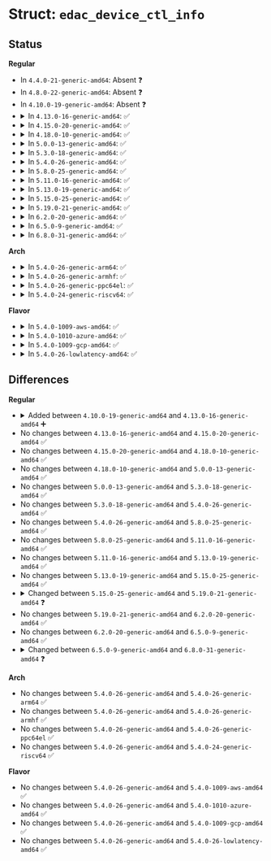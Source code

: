 # Struct: <code>edac_device_ctl_info</code>

## Status
<b>Regular</b>
<ul>
<li>
In <code>4.4.0-21-generic-amd64</code>: Absent ❓
</li>
<li>
In <code>4.8.0-22-generic-amd64</code>: Absent ❓
</li>
<li>
In <code>4.10.0-19-generic-amd64</code>: Absent ❓
</li>
<li>
<details>
<summary>In <code>4.13.0-16-generic-amd64</code>: ✅</summary>

```c
struct edac_device_ctl_info {
    struct list_head link;
    struct module * owner;
    int dev_idx;
    int log_ue;
    int log_ce;
    int panic_on_ue;
    unsigned int poll_msec;
    long unsigned int delay;
    struct edac_dev_sysfs_attribute * sysfs_attributes;
    struct bus_type * edac_subsys;
    int op_state;
    struct delayed_work work;
    void (*)(struct edac_device_ctl_info *) edac_check;
    struct device * dev;
    const char * mod_name;
    const char * ctl_name;
    const char * dev_name;
    void * pvt_info;
    long unsigned int start_time;
    struct completion removal_complete;
    char[32] name;
    u32 nr_instances;
    struct edac_device_instance * instances;
    struct edac_device_counter counters;
    struct kobject kobj;
}
```
</details>
</li>
<li>
<details>
<summary>In <code>4.15.0-20-generic-amd64</code>: ✅</summary>

```c
struct edac_device_ctl_info {
    struct list_head link;
    struct module * owner;
    int dev_idx;
    int log_ue;
    int log_ce;
    int panic_on_ue;
    unsigned int poll_msec;
    long unsigned int delay;
    struct edac_dev_sysfs_attribute * sysfs_attributes;
    struct bus_type * edac_subsys;
    int op_state;
    struct delayed_work work;
    void (*)(struct edac_device_ctl_info *) edac_check;
    struct device * dev;
    const char * mod_name;
    const char * ctl_name;
    const char * dev_name;
    void * pvt_info;
    long unsigned int start_time;
    struct completion removal_complete;
    char[32] name;
    u32 nr_instances;
    struct edac_device_instance * instances;
    struct edac_device_counter counters;
    struct kobject kobj;
}
```
</details>
</li>
<li>
<details>
<summary>In <code>4.18.0-10-generic-amd64</code>: ✅</summary>

```c
struct edac_device_ctl_info {
    struct list_head link;
    struct module * owner;
    int dev_idx;
    int log_ue;
    int log_ce;
    int panic_on_ue;
    unsigned int poll_msec;
    long unsigned int delay;
    struct edac_dev_sysfs_attribute * sysfs_attributes;
    struct bus_type * edac_subsys;
    int op_state;
    struct delayed_work work;
    void (*)(struct edac_device_ctl_info *) edac_check;
    struct device * dev;
    const char * mod_name;
    const char * ctl_name;
    const char * dev_name;
    void * pvt_info;
    long unsigned int start_time;
    struct completion removal_complete;
    char[32] name;
    u32 nr_instances;
    struct edac_device_instance * instances;
    struct edac_device_counter counters;
    struct kobject kobj;
}
```
</details>
</li>
<li>
<details>
<summary>In <code>5.0.0-13-generic-amd64</code>: ✅</summary>

```c
struct edac_device_ctl_info {
    struct list_head link;
    struct module * owner;
    int dev_idx;
    int log_ue;
    int log_ce;
    int panic_on_ue;
    unsigned int poll_msec;
    long unsigned int delay;
    struct edac_dev_sysfs_attribute * sysfs_attributes;
    struct bus_type * edac_subsys;
    int op_state;
    struct delayed_work work;
    void (*)(struct edac_device_ctl_info *) edac_check;
    struct device * dev;
    const char * mod_name;
    const char * ctl_name;
    const char * dev_name;
    void * pvt_info;
    long unsigned int start_time;
    struct completion removal_complete;
    char[32] name;
    u32 nr_instances;
    struct edac_device_instance * instances;
    struct edac_device_counter counters;
    struct kobject kobj;
}
```
</details>
</li>
<li>
<details>
<summary>In <code>5.3.0-18-generic-amd64</code>: ✅</summary>

```c
struct edac_device_ctl_info {
    struct list_head link;
    struct module * owner;
    int dev_idx;
    int log_ue;
    int log_ce;
    int panic_on_ue;
    unsigned int poll_msec;
    long unsigned int delay;
    struct edac_dev_sysfs_attribute * sysfs_attributes;
    struct bus_type * edac_subsys;
    int op_state;
    struct delayed_work work;
    void (*)(struct edac_device_ctl_info *) edac_check;
    struct device * dev;
    const char * mod_name;
    const char * ctl_name;
    const char * dev_name;
    void * pvt_info;
    long unsigned int start_time;
    struct completion removal_complete;
    char[32] name;
    u32 nr_instances;
    struct edac_device_instance * instances;
    struct edac_device_counter counters;
    struct kobject kobj;
}
```
</details>
</li>
<li>
<details>
<summary>In <code>5.4.0-26-generic-amd64</code>: ✅</summary>

```c
struct edac_device_ctl_info {
    struct list_head link;
    struct module * owner;
    int dev_idx;
    int log_ue;
    int log_ce;
    int panic_on_ue;
    unsigned int poll_msec;
    long unsigned int delay;
    struct edac_dev_sysfs_attribute * sysfs_attributes;
    struct bus_type * edac_subsys;
    int op_state;
    struct delayed_work work;
    void (*)(struct edac_device_ctl_info *) edac_check;
    struct device * dev;
    const char * mod_name;
    const char * ctl_name;
    const char * dev_name;
    void * pvt_info;
    long unsigned int start_time;
    struct completion removal_complete;
    char[32] name;
    u32 nr_instances;
    struct edac_device_instance * instances;
    struct edac_device_counter counters;
    struct kobject kobj;
}
```
</details>
</li>
<li>
<details>
<summary>In <code>5.8.0-25-generic-amd64</code>: ✅</summary>

```c
struct edac_device_ctl_info {
    struct list_head link;
    struct module * owner;
    int dev_idx;
    int log_ue;
    int log_ce;
    int panic_on_ue;
    unsigned int poll_msec;
    long unsigned int delay;
    struct edac_dev_sysfs_attribute * sysfs_attributes;
    struct bus_type * edac_subsys;
    int op_state;
    struct delayed_work work;
    void (*)(struct edac_device_ctl_info *) edac_check;
    struct device * dev;
    const char * mod_name;
    const char * ctl_name;
    const char * dev_name;
    void * pvt_info;
    long unsigned int start_time;
    struct completion removal_complete;
    char[32] name;
    u32 nr_instances;
    struct edac_device_instance * instances;
    struct edac_device_counter counters;
    struct kobject kobj;
}
```
</details>
</li>
<li>
<details>
<summary>In <code>5.11.0-16-generic-amd64</code>: ✅</summary>

```c
struct edac_device_ctl_info {
    struct list_head link;
    struct module * owner;
    int dev_idx;
    int log_ue;
    int log_ce;
    int panic_on_ue;
    unsigned int poll_msec;
    long unsigned int delay;
    struct edac_dev_sysfs_attribute * sysfs_attributes;
    struct bus_type * edac_subsys;
    int op_state;
    struct delayed_work work;
    void (*)(struct edac_device_ctl_info *) edac_check;
    struct device * dev;
    const char * mod_name;
    const char * ctl_name;
    const char * dev_name;
    void * pvt_info;
    long unsigned int start_time;
    struct completion removal_complete;
    char[32] name;
    u32 nr_instances;
    struct edac_device_instance * instances;
    struct edac_device_counter counters;
    struct kobject kobj;
}
```
</details>
</li>
<li>
<details>
<summary>In <code>5.13.0-19-generic-amd64</code>: ✅</summary>

```c
struct edac_device_ctl_info {
    struct list_head link;
    struct module * owner;
    int dev_idx;
    int log_ue;
    int log_ce;
    int panic_on_ue;
    unsigned int poll_msec;
    long unsigned int delay;
    struct edac_dev_sysfs_attribute * sysfs_attributes;
    struct bus_type * edac_subsys;
    int op_state;
    struct delayed_work work;
    void (*)(struct edac_device_ctl_info *) edac_check;
    struct device * dev;
    const char * mod_name;
    const char * ctl_name;
    const char * dev_name;
    void * pvt_info;
    long unsigned int start_time;
    struct completion removal_complete;
    char[32] name;
    u32 nr_instances;
    struct edac_device_instance * instances;
    struct edac_device_counter counters;
    struct kobject kobj;
}
```
</details>
</li>
<li>
<details>
<summary>In <code>5.15.0-25-generic-amd64</code>: ✅</summary>

```c
struct edac_device_ctl_info {
    struct list_head link;
    struct module * owner;
    int dev_idx;
    int log_ue;
    int log_ce;
    int panic_on_ue;
    unsigned int poll_msec;
    long unsigned int delay;
    struct edac_dev_sysfs_attribute * sysfs_attributes;
    struct bus_type * edac_subsys;
    int op_state;
    struct delayed_work work;
    void (*)(struct edac_device_ctl_info *) edac_check;
    struct device * dev;
    const char * mod_name;
    const char * ctl_name;
    const char * dev_name;
    void * pvt_info;
    long unsigned int start_time;
    struct completion removal_complete;
    char[32] name;
    u32 nr_instances;
    struct edac_device_instance * instances;
    struct edac_device_counter counters;
    struct kobject kobj;
}
```
</details>
</li>
<li>
<details>
<summary>In <code>5.19.0-21-generic-amd64</code>: ✅</summary>

```c
struct edac_device_ctl_info {
    struct list_head link;
    struct module * owner;
    int dev_idx;
    int log_ue;
    int log_ce;
    int panic_on_ue;
    unsigned int poll_msec;
    long unsigned int delay;
    struct edac_dev_sysfs_attribute * sysfs_attributes;
    struct bus_type * edac_subsys;
    int op_state;
    struct delayed_work work;
    void (*)(struct edac_device_ctl_info *) edac_check;
    struct device * dev;
    const char * mod_name;
    const char * ctl_name;
    const char * dev_name;
    void * pvt_info;
    long unsigned int start_time;
    struct completion removal_complete;
    char[32] name;
    u32 nr_instances;
    struct edac_device_instance * instances;
    struct edac_device_block * blocks;
    struct edac_dev_sysfs_block_attribute * attribs;
    struct edac_device_counter counters;
    struct kobject kobj;
}
```
</details>
</li>
<li>
<details>
<summary>In <code>6.2.0-20-generic-amd64</code>: ✅</summary>

```c
struct edac_device_ctl_info {
    struct list_head link;
    struct module * owner;
    int dev_idx;
    int log_ue;
    int log_ce;
    int panic_on_ue;
    unsigned int poll_msec;
    long unsigned int delay;
    struct edac_dev_sysfs_attribute * sysfs_attributes;
    struct bus_type * edac_subsys;
    int op_state;
    struct delayed_work work;
    void (*)(struct edac_device_ctl_info *) edac_check;
    struct device * dev;
    const char * mod_name;
    const char * ctl_name;
    const char * dev_name;
    void * pvt_info;
    long unsigned int start_time;
    struct completion removal_complete;
    char[32] name;
    u32 nr_instances;
    struct edac_device_instance * instances;
    struct edac_device_block * blocks;
    struct edac_dev_sysfs_block_attribute * attribs;
    struct edac_device_counter counters;
    struct kobject kobj;
}
```
</details>
</li>
<li>
<details>
<summary>In <code>6.5.0-9-generic-amd64</code>: ✅</summary>

```c
struct edac_device_ctl_info {
    struct list_head link;
    struct module * owner;
    int dev_idx;
    int log_ue;
    int log_ce;
    int panic_on_ue;
    unsigned int poll_msec;
    long unsigned int delay;
    struct edac_dev_sysfs_attribute * sysfs_attributes;
    struct bus_type * edac_subsys;
    int op_state;
    struct delayed_work work;
    void (*)(struct edac_device_ctl_info *) edac_check;
    struct device * dev;
    const char * mod_name;
    const char * ctl_name;
    const char * dev_name;
    void * pvt_info;
    long unsigned int start_time;
    struct completion removal_complete;
    char[32] name;
    u32 nr_instances;
    struct edac_device_instance * instances;
    struct edac_device_block * blocks;
    struct edac_dev_sysfs_block_attribute * attribs;
    struct edac_device_counter counters;
    struct kobject kobj;
}
```
</details>
</li>
<li>
<details>
<summary>In <code>6.8.0-31-generic-amd64</code>: ✅</summary>

```c
struct edac_device_ctl_info {
    struct list_head link;
    struct module * owner;
    int dev_idx;
    int log_ue;
    int log_ce;
    int panic_on_ue;
    unsigned int poll_msec;
    long unsigned int delay;
    struct edac_dev_sysfs_attribute * sysfs_attributes;
    const struct bus_type * edac_subsys;
    int op_state;
    struct delayed_work work;
    void (*)(struct edac_device_ctl_info *) edac_check;
    struct device * dev;
    const char * mod_name;
    const char * ctl_name;
    const char * dev_name;
    void * pvt_info;
    long unsigned int start_time;
    struct completion removal_complete;
    char[32] name;
    u32 nr_instances;
    struct edac_device_instance * instances;
    struct edac_device_block * blocks;
    struct edac_dev_sysfs_block_attribute * attribs;
    struct edac_device_counter counters;
    struct kobject kobj;
}
```
</details>
</li>
</ul>
<b>Arch</b>
<ul>
<li>
<details>
<summary>In <code>5.4.0-26-generic-arm64</code>: ✅</summary>

```c
struct edac_device_ctl_info {
    struct list_head link;
    struct module * owner;
    int dev_idx;
    int log_ue;
    int log_ce;
    int panic_on_ue;
    unsigned int poll_msec;
    long unsigned int delay;
    struct edac_dev_sysfs_attribute * sysfs_attributes;
    struct bus_type * edac_subsys;
    int op_state;
    struct delayed_work work;
    void (*)(struct edac_device_ctl_info *) edac_check;
    struct device * dev;
    const char * mod_name;
    const char * ctl_name;
    const char * dev_name;
    void * pvt_info;
    long unsigned int start_time;
    struct completion removal_complete;
    char[32] name;
    u32 nr_instances;
    struct edac_device_instance * instances;
    struct edac_device_counter counters;
    struct kobject kobj;
}
```
</details>
</li>
<li>
<details>
<summary>In <code>5.4.0-26-generic-armhf</code>: ✅</summary>

```c
struct edac_device_ctl_info {
    struct list_head link;
    struct module * owner;
    int dev_idx;
    int log_ue;
    int log_ce;
    int panic_on_ue;
    unsigned int poll_msec;
    long unsigned int delay;
    struct edac_dev_sysfs_attribute * sysfs_attributes;
    struct bus_type * edac_subsys;
    int op_state;
    struct delayed_work work;
    void (*)(struct edac_device_ctl_info *) edac_check;
    struct device * dev;
    const char * mod_name;
    const char * ctl_name;
    const char * dev_name;
    void * pvt_info;
    long unsigned int start_time;
    struct completion removal_complete;
    char[32] name;
    u32 nr_instances;
    struct edac_device_instance * instances;
    struct edac_device_counter counters;
    struct kobject kobj;
}
```
</details>
</li>
<li>
<details>
<summary>In <code>5.4.0-26-generic-ppc64el</code>: ✅</summary>

```c
struct edac_device_ctl_info {
    struct list_head link;
    struct module * owner;
    int dev_idx;
    int log_ue;
    int log_ce;
    int panic_on_ue;
    unsigned int poll_msec;
    long unsigned int delay;
    struct edac_dev_sysfs_attribute * sysfs_attributes;
    struct bus_type * edac_subsys;
    int op_state;
    struct delayed_work work;
    void (*)(struct edac_device_ctl_info *) edac_check;
    struct device * dev;
    const char * mod_name;
    const char * ctl_name;
    const char * dev_name;
    void * pvt_info;
    long unsigned int start_time;
    struct completion removal_complete;
    char[32] name;
    u32 nr_instances;
    struct edac_device_instance * instances;
    struct edac_device_counter counters;
    struct kobject kobj;
}
```
</details>
</li>
<li>
<details>
<summary>In <code>5.4.0-24-generic-riscv64</code>: ✅</summary>

```c
struct edac_device_ctl_info {
    struct list_head link;
    struct module * owner;
    int dev_idx;
    int log_ue;
    int log_ce;
    int panic_on_ue;
    unsigned int poll_msec;
    long unsigned int delay;
    struct edac_dev_sysfs_attribute * sysfs_attributes;
    struct bus_type * edac_subsys;
    int op_state;
    struct delayed_work work;
    void (*)(struct edac_device_ctl_info *) edac_check;
    struct device * dev;
    const char * mod_name;
    const char * ctl_name;
    const char * dev_name;
    void * pvt_info;
    long unsigned int start_time;
    struct completion removal_complete;
    char[32] name;
    u32 nr_instances;
    struct edac_device_instance * instances;
    struct edac_device_counter counters;
    struct kobject kobj;
}
```
</details>
</li>
</ul>
<b>Flavor</b>
<ul>
<li>
<details>
<summary>In <code>5.4.0-1009-aws-amd64</code>: ✅</summary>

```c
struct edac_device_ctl_info {
    struct list_head link;
    struct module * owner;
    int dev_idx;
    int log_ue;
    int log_ce;
    int panic_on_ue;
    unsigned int poll_msec;
    long unsigned int delay;
    struct edac_dev_sysfs_attribute * sysfs_attributes;
    struct bus_type * edac_subsys;
    int op_state;
    struct delayed_work work;
    void (*)(struct edac_device_ctl_info *) edac_check;
    struct device * dev;
    const char * mod_name;
    const char * ctl_name;
    const char * dev_name;
    void * pvt_info;
    long unsigned int start_time;
    struct completion removal_complete;
    char[32] name;
    u32 nr_instances;
    struct edac_device_instance * instances;
    struct edac_device_counter counters;
    struct kobject kobj;
}
```
</details>
</li>
<li>
<details>
<summary>In <code>5.4.0-1010-azure-amd64</code>: ✅</summary>

```c
struct edac_device_ctl_info {
    struct list_head link;
    struct module * owner;
    int dev_idx;
    int log_ue;
    int log_ce;
    int panic_on_ue;
    unsigned int poll_msec;
    long unsigned int delay;
    struct edac_dev_sysfs_attribute * sysfs_attributes;
    struct bus_type * edac_subsys;
    int op_state;
    struct delayed_work work;
    void (*)(struct edac_device_ctl_info *) edac_check;
    struct device * dev;
    const char * mod_name;
    const char * ctl_name;
    const char * dev_name;
    void * pvt_info;
    long unsigned int start_time;
    struct completion removal_complete;
    char[32] name;
    u32 nr_instances;
    struct edac_device_instance * instances;
    struct edac_device_counter counters;
    struct kobject kobj;
}
```
</details>
</li>
<li>
<details>
<summary>In <code>5.4.0-1009-gcp-amd64</code>: ✅</summary>

```c
struct edac_device_ctl_info {
    struct list_head link;
    struct module * owner;
    int dev_idx;
    int log_ue;
    int log_ce;
    int panic_on_ue;
    unsigned int poll_msec;
    long unsigned int delay;
    struct edac_dev_sysfs_attribute * sysfs_attributes;
    struct bus_type * edac_subsys;
    int op_state;
    struct delayed_work work;
    void (*)(struct edac_device_ctl_info *) edac_check;
    struct device * dev;
    const char * mod_name;
    const char * ctl_name;
    const char * dev_name;
    void * pvt_info;
    long unsigned int start_time;
    struct completion removal_complete;
    char[32] name;
    u32 nr_instances;
    struct edac_device_instance * instances;
    struct edac_device_counter counters;
    struct kobject kobj;
}
```
</details>
</li>
<li>
<details>
<summary>In <code>5.4.0-26-lowlatency-amd64</code>: ✅</summary>

```c
struct edac_device_ctl_info {
    struct list_head link;
    struct module * owner;
    int dev_idx;
    int log_ue;
    int log_ce;
    int panic_on_ue;
    unsigned int poll_msec;
    long unsigned int delay;
    struct edac_dev_sysfs_attribute * sysfs_attributes;
    struct bus_type * edac_subsys;
    int op_state;
    struct delayed_work work;
    void (*)(struct edac_device_ctl_info *) edac_check;
    struct device * dev;
    const char * mod_name;
    const char * ctl_name;
    const char * dev_name;
    void * pvt_info;
    long unsigned int start_time;
    struct completion removal_complete;
    char[32] name;
    u32 nr_instances;
    struct edac_device_instance * instances;
    struct edac_device_counter counters;
    struct kobject kobj;
}
```
</details>
</li>
</ul>

## Differences
<b>Regular</b>
<ul>
<li>
<details>
<summary>Added between <code>4.10.0-19-generic-amd64</code> and <code>4.13.0-16-generic-amd64</code> ➕</summary>

```c
struct edac_device_ctl_info {
    struct list_head link;
    struct module * owner;
    int dev_idx;
    int log_ue;
    int log_ce;
    int panic_on_ue;
    unsigned int poll_msec;
    long unsigned int delay;
    struct edac_dev_sysfs_attribute * sysfs_attributes;
    struct bus_type * edac_subsys;
    int op_state;
    struct delayed_work work;
    void (*)(struct edac_device_ctl_info *) edac_check;
    struct device * dev;
    const char * mod_name;
    const char * ctl_name;
    const char * dev_name;
    void * pvt_info;
    long unsigned int start_time;
    struct completion removal_complete;
    char[32] name;
    u32 nr_instances;
    struct edac_device_instance * instances;
    struct edac_device_counter counters;
    struct kobject kobj;
}
```
</details>
</li>
<li>
No changes between <code>4.13.0-16-generic-amd64</code> and <code>4.15.0-20-generic-amd64</code> ✅
</li>
<li>
No changes between <code>4.15.0-20-generic-amd64</code> and <code>4.18.0-10-generic-amd64</code> ✅
</li>
<li>
No changes between <code>4.18.0-10-generic-amd64</code> and <code>5.0.0-13-generic-amd64</code> ✅
</li>
<li>
No changes between <code>5.0.0-13-generic-amd64</code> and <code>5.3.0-18-generic-amd64</code> ✅
</li>
<li>
No changes between <code>5.3.0-18-generic-amd64</code> and <code>5.4.0-26-generic-amd64</code> ✅
</li>
<li>
No changes between <code>5.4.0-26-generic-amd64</code> and <code>5.8.0-25-generic-amd64</code> ✅
</li>
<li>
No changes between <code>5.8.0-25-generic-amd64</code> and <code>5.11.0-16-generic-amd64</code> ✅
</li>
<li>
No changes between <code>5.11.0-16-generic-amd64</code> and <code>5.13.0-19-generic-amd64</code> ✅
</li>
<li>
No changes between <code>5.13.0-19-generic-amd64</code> and <code>5.15.0-25-generic-amd64</code> ✅
</li>
<li>
<details>
<summary>Changed between <code>5.15.0-25-generic-amd64</code> and <code>5.19.0-21-generic-amd64</code> ❓</summary>
<ul>
<li>
<b>Field added. </b>
<code>struct edac_device_block * blocks</code>
</li>
<li>
<b>Field added. </b>
<code>struct edac_dev_sysfs_block_attribute * attribs</code>
</li>
</ul>
</details>
</li>
<li>
No changes between <code>5.19.0-21-generic-amd64</code> and <code>6.2.0-20-generic-amd64</code> ✅
</li>
<li>
No changes between <code>6.2.0-20-generic-amd64</code> and <code>6.5.0-9-generic-amd64</code> ✅
</li>
<li>
<details>
<summary>Changed between <code>6.5.0-9-generic-amd64</code> and <code>6.8.0-31-generic-amd64</code> ❓</summary>
<ul>
<li>
<b>Field type changed. </b>
<code>struct bus_type * edac_subsys</code> ➡️ <code>const struct bus_type * edac_subsys</code>
</li>
</ul>
</details>
</li>
</ul>
<b>Arch</b>
<ul>
<li>
No changes between <code>5.4.0-26-generic-amd64</code> and <code>5.4.0-26-generic-arm64</code> ✅
</li>
<li>
No changes between <code>5.4.0-26-generic-amd64</code> and <code>5.4.0-26-generic-armhf</code> ✅
</li>
<li>
No changes between <code>5.4.0-26-generic-amd64</code> and <code>5.4.0-26-generic-ppc64el</code> ✅
</li>
<li>
No changes between <code>5.4.0-26-generic-amd64</code> and <code>5.4.0-24-generic-riscv64</code> ✅
</li>
</ul>
<b>Flavor</b>
<ul>
<li>
No changes between <code>5.4.0-26-generic-amd64</code> and <code>5.4.0-1009-aws-amd64</code> ✅
</li>
<li>
No changes between <code>5.4.0-26-generic-amd64</code> and <code>5.4.0-1010-azure-amd64</code> ✅
</li>
<li>
No changes between <code>5.4.0-26-generic-amd64</code> and <code>5.4.0-1009-gcp-amd64</code> ✅
</li>
<li>
No changes between <code>5.4.0-26-generic-amd64</code> and <code>5.4.0-26-lowlatency-amd64</code> ✅
</li>
</ul>
